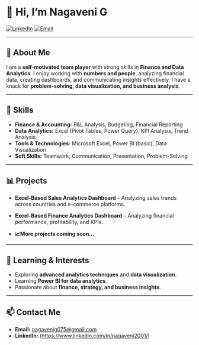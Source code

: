 

# 👋 Hi, I’m Nagaveni G

[![LinkedIn](https://img.shields.io/badge/LinkedIn-0A66C2?style=flat\&logo=linkedin\&logoColor=white)](https://www.linkedin.com/in/nagaveni2001/)
[![Email](https://img.shields.io/badge/Email-D14836?style=flat\&logo=gmail\&logoColor=white)](mailto:nagavrnig075@gmail.com)

---

## 💼 About Me

I am a **self-motivated team player** with strong skills in **Finance and Data Analytics**. I enjoy working with **numbers and people**, analyzing financial data, creating dashboards, and communicating insights effectively. I have a knack for **problem-solving, data visualization, and business analysis**.

---

## 🎯 Skills

* **Finance & Accounting:** P\&L Analysis, Budgeting, Financial Reporting
* **Data Analytics:** Excel (Pivot Tables, Power Query), KPI Analysis, Trend Analysis
* **Tools & Technologies:** Microsoft Excel, Power BI (basic), Data Visualization
* **Soft Skills:** Teamwork, Communication, Presentation, Problem-Solving

---

## 📊 Projects

* **Excel-Based Sales Analytics Dashboard**
– Analyzing sales trends across countries and e-commerce platforms.

* **Excel-Based Finance Analytics Dashboard**
– Analyzing financial performance, profitability, and KPIs.

* **📈More projects coming soon…**

---

## 🌱 Learning & Interests

* Exploring **advanced analytics techniques** and **data visualization**.
* Learning **Power BI for data analytics**.
* Passionate about **finance, strategy, and business insights**.

---

## 📫 Contact Me

* **Email:** [nagavenig075@gmail.com](mailto:nagavrnig075@gmail.com)
* **LinkedIn:** (https://www.linkedin.com/in/nagaveni2001/)



